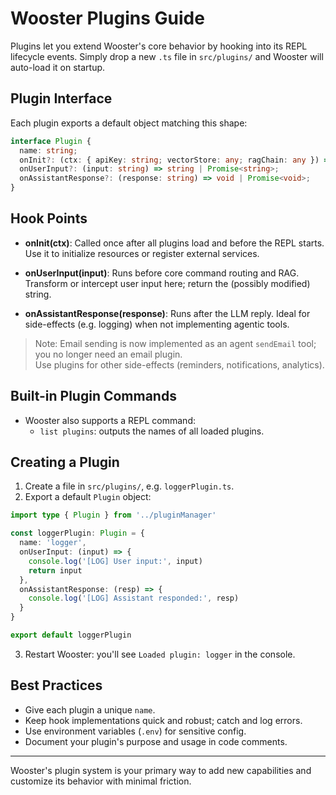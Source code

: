 # Wooster Plugins Guide

Plugins let you extend Wooster's core behavior by hooking into its REPL lifecycle events. Simply drop a new `.ts` file in `src/plugins/` and Wooster will auto-load it on startup.

## Plugin Interface

Each plugin exports a default object matching this shape:
```ts
interface Plugin {
  name: string;
  onInit?: (ctx: { apiKey: string; vectorStore: any; ragChain: any }) => void | Promise<void>;
  onUserInput?: (input: string) => string | Promise<string>;
  onAssistantResponse?: (response: string) => void | Promise<void>;
}
```

## Hook Points

- **onInit(ctx)**: Called once after all plugins load and before the REPL starts. Use it to initialize resources or register external services.

- **onUserInput(input)**: Runs before core command routing and RAG. Transform or intercept user input here; return the (possibly modified) string.

- **onAssistantResponse(response)**: Runs after the LLM reply. Ideal for side-effects (e.g. logging) when not implementing agentic tools.

> Note: Email sending is now implemented as an agent `sendEmail` tool; you no longer need an email plugin.  
> Use plugins for other side-effects (reminders, notifications, analytics).

## Built-in Plugin Commands
- Wooster also supports a REPL command:
  - `list plugins`: outputs the names of all loaded plugins.

## Creating a Plugin

1. Create a file in `src/plugins/`, e.g. `loggerPlugin.ts`.
2. Export a default `Plugin` object:
```ts
import type { Plugin } from '../pluginManager'

const loggerPlugin: Plugin = {
  name: 'logger',
  onUserInput: (input) => {
    console.log('[LOG] User input:', input)
    return input
  },
  onAssistantResponse: (resp) => {
    console.log('[LOG] Assistant responded:', resp)
  }
}

export default loggerPlugin
```
3. Restart Wooster: you'll see `Loaded plugin: logger` in the console.

## Best Practices

- Give each plugin a unique `name`.
- Keep hook implementations quick and robust; catch and log errors.
- Use environment variables (`.env`) for sensitive config.
- Document your plugin's purpose and usage in code comments.

---
Wooster's plugin system is your primary way to add new capabilities and customize its behavior with minimal friction.
